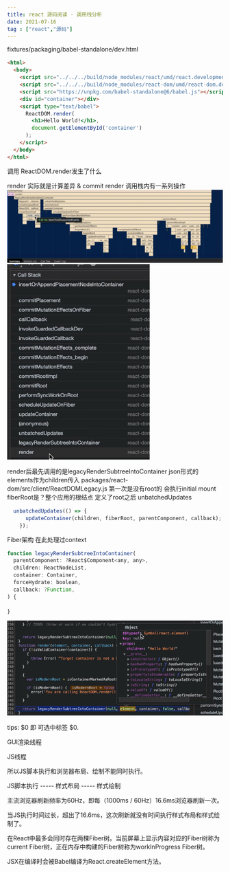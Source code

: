 ```yaml
---
title: react 源码阅读 - 调用栈分析
date: 2021-07-16
tag : ["react","源码"]
---
```


fixtures/packaging/babel-standalone/dev.html

```html
<html>
  <body>
    <script src="../../../build/node_modules/react/umd/react.development.js"></script>
    <script src="../../../build/node_modules/react-dom/umd/react-dom.development.js"></script>
    <script src="https://unpkg.com/babel-standalone@6/babel.js"></script>
    <div id="container"></div>
    <script type="text/babel">
      ReactDOM.render(
        <h1>Hello World!</h1>,
        document.getElementById('container')
      );
    </script>
  </body>
</html>
```
调用 ReactDOM.render发生了什么

render 实际就是计算差异 & commit
render 调用栈内有一系列操作
![img.png](img.png)
![img_1.png](/assets/react/img_1.png)

render后最先调用的是legacyRenderSubtreeIntoContainer
json形式的elements作为children传入
packages/react-dom/src/client/ReactDOMLegacy.js
第一次是没有root的 会执行initial mount
fiberRoot是？整个应用的根结点
定义了root之后
unbatchedUpdates
```javascript
  unbatchedUpdates(() => {
      updateContainer(children, fiberRoot, parentComponent, callback);
    });
```
Fiber架构
在此处理过context

```javascript
function legacyRenderSubtreeIntoContainer(
  parentComponent: ?React$Component<any, any>,
  children: ReactNodeList,
  container: Container,
  forceHydrate: boolean,
  callback: ?Function,
) {
	
}
```
![img_2.png](/assets/react/img_2.png)

tips: $0 即 可选中标签
$0.

GUI渲染线程

JS线程

所以JS脚本执行和浏览器布局、绘制不能同时执行。

JS脚本执行 -----  样式布局 ----- 样式绘制

主流浏览器刷新频率为60Hz，即每（1000ms / 60Hz）16.6ms浏览器刷新一次。

当JS执行时间过长，超出了16.6ms，这次刷新就没有时间执行样式布局和样式绘制了。

在React中最多会同时存在两棵Fiber树。当前屏幕上显示内容对应的Fiber树称为current Fiber树，正在内存中构建的Fiber树称为workInProgress Fiber树。

JSX在编译时会被Babel编译为React.createElement方法。
